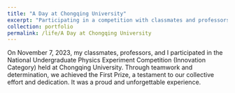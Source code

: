 ```yaml
---
title: "A Day at Chongqing University"
excerpt: "Participating in a competition with classmates and professors at Chongqing University on November 7, 2023.<br/><img src='/images/9.jpg'>"
collection: portfolio
permalink: /life/A Day at Chongqing University
---
```


On November 7, 2023, my classmates, professors, and I participated in the National Undergraduate Physics Experiment Competition (Innovation Category) held at Chongqing University. Through teamwork and determination, we achieved the First Prize, a testament to our collective effort and dedication. It was a proud and unforgettable experience.
